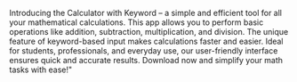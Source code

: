 Introducing the Calculator with Keyword – a simple and efficient tool for all your mathematical calculations. This app allows you to perform basic operations like addition, subtraction, multiplication, and division. The unique feature of keyword-based input makes calculations faster and easier. Ideal for students, professionals, and everyday use, our user-friendly interface ensures quick and accurate results. Download now and simplify your math tasks with ease!"
